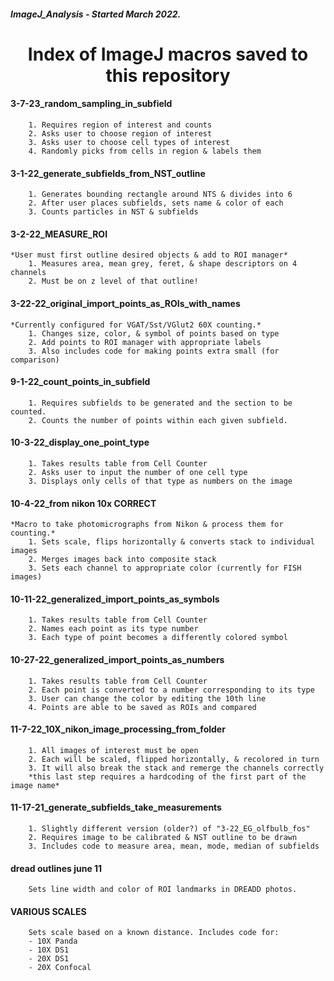 ##### ImageJ_Analysis - Started March 2022. 

<h1 align="center">Index of ImageJ macros saved to this repository</h1>
		
#### 3-7-23_random_sampling_in_subfield
		1. Requires region of interest and counts
		2. Asks user to choose region of interest 
		3. Asks user to choose cell types of interest
		4. Randomly picks from cells in region & labels them

#### 3-1-22_generate_subfields_from_NST_outline
		1. Generates bounding rectangle around NTS & divides into 6
		2. After user places subfields, sets name & color of each
		3. Counts particles in NST & subfields
		
#### 3-2-22_MEASURE_ROI
	*User must first outline desired objects & add to ROI manager*
		1. Measures area, mean grey, feret, & shape descriptors on 4 channels
		2. Must be on z level of that outline! 
		
#### 3-22-22_original_import_points_as_ROIs_with_names
	*Currently configured for VGAT/Sst/VGlut2 60X counting.*
		1. Changes size, color, & symbol of points based on type
		2. Add points to ROI manager with appropriate labels
		3. Also includes code for making points extra small (for comparison)

#### 9-1-22_count_points_in_subfield
		1. Requires subfields to be generated and the section to be counted. 
		2. Counts the number of points within each given subfield.

#### 10-3-22_display_one_point_type
		1. Takes results table from Cell Counter
		2. Asks user to input the number of one cell type
		3. Displays only cells of that type as numbers on the image

#### 10-4-22_from nikon 10x CORRECT
	*Macro to take photomicrographs from Nikon & process them for counting.*
		1. Sets scale, flips horizontally & converts stack to individual images
		2. Merges images back into composite stack
		3. Sets each channel to appropriate color (currently for FISH images)

#### 10-11-22_generalized_import_points_as_symbols
		1. Takes results table from Cell Counter
		2. Names each point as its type number
		3. Each type of point becomes a differently colored symbol

#### 10-27-22_generalized_import_points_as_numbers
		1. Takes results table from Cell Counter
		2. Each point is converted to a number corresponding to its type
		3. User can change the color by editing the 10th line
		4. Points are able to be saved as ROIs and compared
		
#### 11-7-22_10X_nikon_image_processing_from_folder
		1. All images of interest must be open
		2. Each will be scaled, flipped horizontally, & recolored in turn
		3. It will also break the stack and remerge the channels correctly
		*this last step requires a hardcoding of the first part of the image name*

#### 11-17-21_generate_subfields_take_measurements
		1. Slightly different version (older?) of "3-22_EG_olfbulb_fos"
		2. Requires image to be calibrated & NST outline to be drawn
		3. Includes code to measure area, mean, mode, median of subfields
		
#### dread outlines june 11
		Sets line width and color of ROI landmarks in DREADD photos.
		
#### VARIOUS SCALES
		Sets scale based on a known distance. Includes code for:
		- 10X Panda
		- 10X DS1
		- 20X DS1
		- 20X Confocal
